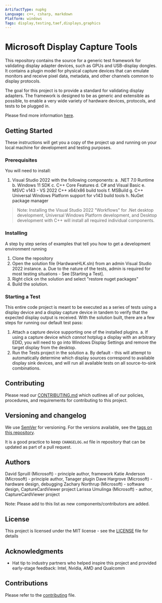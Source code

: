 ```yaml
---
ArtifactType: nupkg
Language: c++, csharp, markdown
Platform: windows
Tags: display,testing,taef,displays,graphics
---
```


# Microsoft Display Capture Tools

This repository contains the source for a generic test framework for validating display adapter devices, such as GPUs and USB-display dongles. It contains a plugin model for physical capture devices that can emulate monitors and receive pixel data, metadata, and other channels common to display protocols.

The goal for this project is to provide a standard for validating display adapters. The framework is designed to be as generic and extensible as possible, to enable a very wide variety of hardware devices, protocols, and tests to be plugged in.

Please find more information [here](Design.md).

## Getting Started

These instructions will get you a copy of the project up and running on your local machine for development and testing purposes.

### Prerequisites

You will need to install:
1. Visual Studio 2022 with the following components:
    a. .NET 7.0 Runtime
    b. Windows 11 SDK
    c. C++ Core Features
    d. C# and Visual Basic
    e. MSVC v143 - VS 2022 C++ x64/x86 build tools
    f. MSBuild
    g. C++ Universal Windows Platform support for v143 build tools
    h. NuGet package manager

>Note: Installing the Visual Studio 2022 "Workflows" for .Net desktop development, Universal Windows Platform development, and Desktop development with C++ will install all required individual components.

### Installing

A step by step series of examples that tell you how to get a development environment running

1. Clone the repository
2. Open the solution file (HardwareHLK.sln) from an admin Visual Studio 2022 instance.
    a. Due to the nature of the tests, admin is required for most testing situations - See [Starting a Test].
3. Right click on the solution and select "restore nuget packages"
4. Build the solution.

### Starting a Test

This entire code project is meant to be executed as a series of tests using a display device and a display capture device in tandem to verify that the expected display output is received. With the solution built, there are a few steps for running our default test pass:

1. Attach a capture device supporting one of the installed plugins.
    a. If using a capture device which _cannot_ hotplug a display with an arbitrary EDID, you will need to go into Windows Display Settings and remove the target display from the desktop.
2. Run the Tests project in the solution
    a. By default - this will attempt to automatically determine which display sources correspond to available display sink devices, and will run all available tests on all source-to-sink combinations.

## Contributing

Please read our [CONTRIBUTING.md](CONTRIBUTING.md) which outlines all of our policies, procedures, and requirements for contributing to this project.

## Versioning and changelog

We use [SemVer](http://semver.org/) for versioning. For the versions available, see the [tags on this repository](link-to-tags-or-other-release-location).

It is a good practice to keep `CHANGELOG.md` file in repository that can be updated as part of a pull request.

## Authors

David Spruill (Microsoft) - principle author, framework
Katie Anderson (Microsoft) - principle author, Tanager plugin
Dave Hargrove (Microsoft) - hardware design, debugging
Zachary Northrup (Microsoft) - software design, CaptureCardViewer project
Larissa Umulinga (Microsoft) - author, CaptureCardViewer project

Note: Please add to this list as new components/contributors are added.

## License

This project is licensed under the MIT license - see the [LICENSE](LICENSE.txt) file for details

## Acknowledgments

* Hat tip to industry partners who helped inspire this project and provided early-stage feedback:
    Intel, Nvidia, AMD and Qualcomm

## Contributions

Please refer to the [contributing](CONTRIBUTING.md) file.